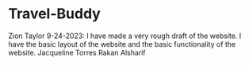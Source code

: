 # Travel-Buddy

Zion Taylor 9-24-2023: I have made a very rough draft of the website. I have the basic layout of the website and the basic functionality of the website.
Jacqueline Torres
Rakan Alsharif